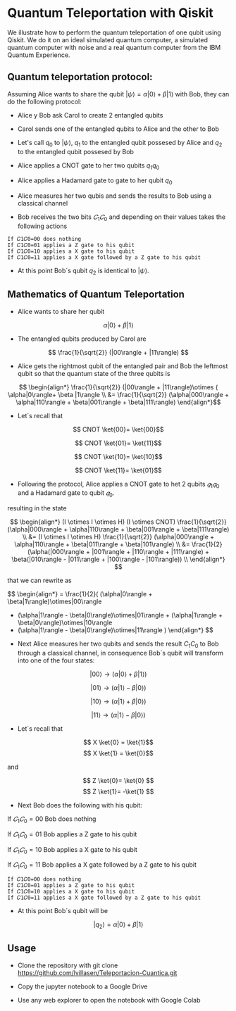 # Quantum Teleportation with Qiskit 
We illustrate how to perform the quantum teleportation of one qubit using Qiskit. We do it on an ideal simulated quantum computer, a simulated quantum computer with noise and a real quantum computer from the IBM Quantum Experience.


## Quantum teleportation protocol:

Assuming Alice wants to share the qubit
$|\psi\rangle=\alpha|0\rangle + \beta|1\rangle$ with Bob, they can do the following protocol:

- Alice y Bob ask Carol to create 2 entangled qubits 

- Carol sends one of the entangled qubits to Alice and the other to Bob

- Let's call $q_0$ to $|\psi\rangle$, $q_1$ to the entangled qubit possesed by Alice and $q_2$ to the entangled qubit possesed by Bob

- Alice applies a CNOT gate to her two qubits $q_1q_0$

- Alice applies a Hadamard gate to gate to her qubit $q_0$

- Alice measures her two qubis and sends the results to Bob using a classical channel


- Bob receives the two bits $𝐶_1𝐶_0$ and depending on their values takes the following actions
```
If 𝐶1𝐶0=00 does nothing
If 𝐶1𝐶0=01 applies a Z gate to his qubit 
If 𝐶1𝐶0=10 applies a X gate to his qubit 
If 𝐶1𝐶0=11 applies a X gate followed by a Z gate to his qubit 
```

- At this point Bob´s qubit $q_2$ is identical to $|\psi\rangle$. 

##  Mathematics of Quantum Teleportation


- Alice wants to share her qubit 

$$ \alpha|0\rangle + \beta|1\rangle $$

- The entangled qubits produced by Carol are 

$$  \frac{1}{\sqrt{2}} (|00\rangle + |11\rangle) $$

- Alice gets the rightmost qubit of the entangled pair and Bob the leftmost qubit  so that the quantum state of the three qubits is

$$ \begin{align*}
\frac{1}{\sqrt{2}} (|00\rangle + |11\rangle)\otimes ( \alpha|0\rangle+ \beta |1\rangle \\
&= \frac{1}{\sqrt{2}} (\alpha|000\rangle + \alpha|110\rangle + \beta|001\rangle + \beta|111\rangle) 
\end{align*}$$

- Let´s recall that 

$$ CNOT \ket{00}= \ket{00}$$

$$ CNOT \ket{01}= \ket{11}$$

$$ CNOT \ket{10}= \ket{10}$$

$$ CNOT \ket{11}= \ket{01}$$


- Following the protocol, Alice applies a CNOT gate to het 2 qubits  $𝑞_1𝑞_0$ and a Hadamard gate to qubit  $𝑞_0$. 

resulting in the state

$$ 
\begin{align*} (I \otimes I \otimes H) (I \otimes CNOT) \frac{1}{\sqrt{2}} (\alpha|000\rangle + \alpha|110\rangle + \beta|001\rangle + \beta|111\rangle) \\
&= (I \otimes I \otimes H) \frac{1}{\sqrt{2}} (\alpha|000\rangle + \alpha|110\rangle + \beta|011\rangle + \beta|101\rangle) \\
&= \frac{1}{2}  (\alpha(|000\rangle + |001\rangle + |110\rangle + |111\rangle) + \beta(|010\rangle - |011\rangle + |100\rangle - |101\rangle)) \\
\end{align*}
$$

that we can rewrite as

$$
\begin{align*}
= \frac{1}{2}( (\alpha|0\rangle + \beta|1\rangle)\otimes|00\rangle  
+ (\alpha|1\rangle - \beta|0\rangle)\otimes|01\rangle   + (\alpha|1\rangle + \beta|0\rangle)\otimes|10\rangle  
 + (\alpha|1\rangle - \beta|0\rangle)\otimes|11\rangle  )
\end{align*}
$$

- Next Alice measures her two qubits and sends the result $C_1C_0$ to Bob through a classical channel,
in consequence Bob´s qubit will transform into one of the four states:

$$|00\rangle \rightarrow (\alpha|0\rangle + \beta|1\rangle)$$

$$|01\rangle \rightarrow (\alpha|1\rangle - \beta|0\rangle)$$

$$|10\rangle \rightarrow (\alpha|1\rangle + \beta|0\rangle)$$

$$|11\rangle \rightarrow (\alpha|1\rangle - \beta|0\rangle)$$

- Let´s recall that

$$ X \ket{0} = \ket{1}$$
$$ X \ket{1} = \ket{0}$$

and


$$ Z \ket{0}= \ket{0} $$
$$ Z \ket{1}= -\ket{1} $$


- Next Bob does the following with his qubit:

If $𝐶_1𝐶_0=00$ Bob does nothing

If $𝐶_1𝐶_0=01$ Bob applies a Z gate to his qubit 

If $𝐶_1𝐶_0=10$ Bob applies a X gate to his qubit 

If $𝐶_1𝐶_0=11$ Bob applies a X gate followed by a Z gate to his qubit 

```
If 𝐶1𝐶0=00 does nothing
If 𝐶1𝐶0=01 applies a Z gate to his qubit 
If 𝐶1𝐶0=10 applies a X gate to his qubit 
If 𝐶1𝐶0=11 applies a X gate followed by a Z gate to his qubit 
```

- At this point Bob´s qubit will be

$$|q_2\rangle= \alpha|0\rangle + \beta|1\rangle$$


## Usage

- Clone the repository with git clone https://github.com/lvillasen/Teleportacion-Cuantica.git
 
- Copy the jupyter notebook to a Google Drive
 
- Use any web explorer to open the notebook with Google Colab

